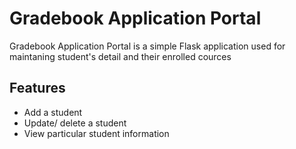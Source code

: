 # Gradebook Application Portal

Gradebook Application Portal is a simple Flask application used for maintaning student's detail and their enrolled cources

<a src="https://github.com/Vaibhav0221/Gradebook/blob/main/Images/Home.png">

## Features

- Add a student
- Update/ delete a student
- View particular student information

